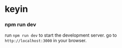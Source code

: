 # keyin

### npm run dev

run `npm run dev` to start the development server. go to `http://localhost:3000` in your browser.
